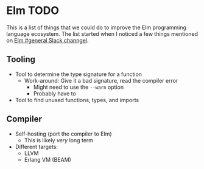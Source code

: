 # Elm TODO

This is a list of things that we could do to improve the Elm programming language ecosystem.
The list started when I noticed a few things mentioned on [Elm #general Slack channgel](https://elmlang.slack.com/messages/general/).


Tooling
-------

* Tool to determine the type signature for a function
    * Work-around: Give it a bad signature, read the compiler error
        * Might need to use the `--warn` option
        * Probably have to 
* Tool to find unused functions, types, and imports


Compiler
--------

* Self-hosting (port the compiler to Elm)
    * This is likely *very* long term
* Different targets:
    * LLVM
    * Erlang VM (BEAM)
